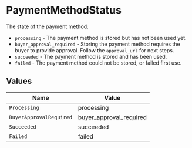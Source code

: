# PaymentMethodStatus

The state of the payment method.

- `processing` - The payment method is stored but has not been used yet.
- `buyer_approval_required` - Storing the payment method requires
  the buyer to provide approval. Follow the `approval_url` for next steps.
- `succeeded` - The payment method is stored and has been used.
- `failed` - The payment method could not be stored, or failed first use.


## Values

| Name                    | Value                   |
| ----------------------- | ----------------------- |
| `Processing`            | processing              |
| `BuyerApprovalRequired` | buyer_approval_required |
| `Succeeded`             | succeeded               |
| `Failed`                | failed                  |